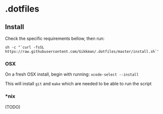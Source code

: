 # .dotfiles

## Install

Check the specific requirements bellow, then run:
```
sh -c "`curl -fsSL https://raw.githubusercontent.com/Gikkman/.dotfiles/master/install.sh`"
```

### OSX
On a fresh OSX install, begin with running:
`xcode-select --install`

This will install `git` and `make` which are needed to be able to run the script

### *nix
(TODO)


